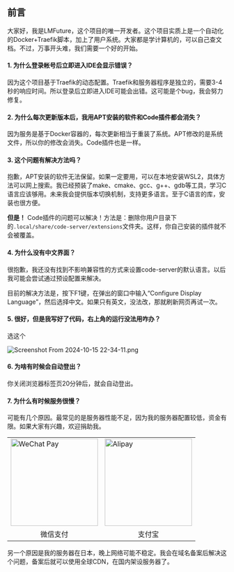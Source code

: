 ## 前言

大家好，我是LMFuture，这个项目的唯一开发者。这个项目实质上是一个自动化的Docker+Traefik脚本，加上了用户系统。大家都是学计算机的，可以自己查文档。不过，万事开头难，我们需要一个好的开始。

#### 1. 为什么登录帐号后立即进入IDE会显示错误？

因为这个项目基于Traefik的动态配置。Traefik和服务器程序是独立的，需要3-4秒的响应时间。所以登录后立即进入IDE可能会出错。这可能是个bug，我会努力修复。

#### 2. 为什么每次更新版本后，我用APT安装的软件和Code插件都会消失？

因为服务是基于Docker容器的，每次更新相当于重装了系统。APT修改的是系统文件，所以你的修改会消失。Code插件也是一样。

#### 3. 这个问题有解决方法吗？

抱歉，APT安装的软件无法保留。如果一定要用，可以在本地安装WSL2，具体方法可以网上搜索。我已经预装了make、cmake、gcc、g++、gdb等工具，学习C语言应该够用。未来我会提供版本切换机制，支持更多语言。至于C语言的库，安装也很方便。

**但是！** Code插件的问题可以解决！方法是：删除你用户目录下的`.local/share/code-server/extensions`文件夹。这样，你自己安装的插件就不会被覆盖。

#### 4. 为什么没有中文界面？

很抱歉，我还没有找到不影响兼容性的方式来设置code-server的默认语言。以后我可能会尝试通过预设配置来解决。

目前的解决方法是，按下F1键，在弹出的窗口中输入“Configure Display Language”，然后选择中文。如果只有英文，没法改，那就刷新网页再试一次。

#### 5. 很好，但是我写好了代码，右上角的运行没法用咋办？

选这个

![Screenshot From 2024-10-15 22-34-11.png](https://s2.loli.net/2024/10/15/47HpNxKd5FTEbGq.png)

#### 6. 为啥有时候会自动登出？

你关闭浏览器标签页20分钟后，就会自动登出。

#### 7. 为什么有时候服务很慢？

可能有几个原因。最常见的是服务器性能不足，因为我的服务器配置较低，资金有限。如果大家有兴趣，欢迎捐助我。

<table>
  <tr>
    <td><img src="https://s2.loli.net/2024/10/15/uh95G7ixRvKeSIr.png" alt="WeChat Pay" width="200"></td>
    <td><img src="https://s2.loli.net/2024/10/15/tCLGeFiucNxaKQ9.png" alt="Alipay" width="200"></td>
  </tr>
  <tr>
    <td align="center">微信支付</td>
    <td align="center">支付宝</td>
  </tr>
</table>

另一个原因是我的服务器在日本，晚上网络可能不稳定。我会在域名备案后解决这个问题，备案后就可以使用全球CDN，在国内架设服务器了。